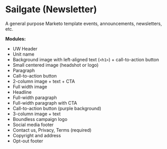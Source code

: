 # Sailgate (Newsletter)
A general purpose Marketo template events, announcements, newsletters, etc. 

**Modules:** 
- UW Header
- Unit name
- Background image with left-aligned text (`<h1>`) + call-to-action button 
- Small centered image (headshot or logo)
- Paragraph
- Call-to-action button
- 2-column image + text + CTA 
- Full width image
- Headline
- Full-width paragraph
- Full-width paragraph with CTA
- Call-to-action button (purple background)
- 3-column image + text 
- Boundless campaign logo
- Social media footer
- Contact us, Privacy, Terms (required)
- Copyright and address
- Opt-out footer 